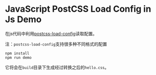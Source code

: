 JavaScript PostCSS Load Config in Js Demo
==============================

在js代码中利用[postcss-load-config](https://github.com/michael-ciniawsky/postcss-load-config)读取配置。

注：`postcss-load-config`支持很多种不同格式的配置

```
npm install
npm run demo
```

它将会在`build`目录下生成经过转换之后的`hello.css`。
